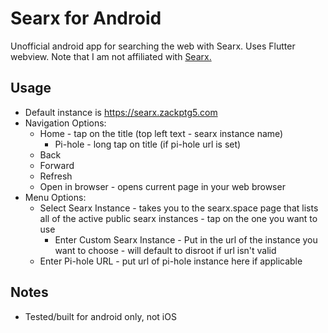 # Searx for Android

Unofficial android app for searching the web with Searx. Uses Flutter webview. Note that I am not affiliated with [Searx.](https://github.com/searx/searx)

## Usage

* Default instance is https://searx.zackptg5.com
* Navigation Options:
  * Home - tap on the title (top left text - searx instance name)
    * Pi-hole - long tap on title (if pi-hole url is set)
  * Back
  * Forward
  * Refresh
  * Open in browser - opens current page in your web browser
* Menu Options:
  * Select Searx Instance - takes you to the searx.space page that lists all of the active public searx instances - tap on the one you want to use
    * Enter Custom Searx Instance - Put in the url of the instance you want to choose - will default to disroot if url isn't valid
  * Enter Pi-hole URL - put url of pi-hole instance here if applicable

## Notes

* Tested/built for android only, not iOS